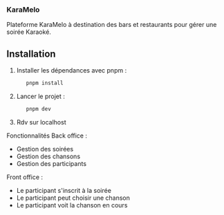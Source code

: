 ### KaraMelo

Plateforme KaraMelo à destination des bars et restaurants pour gérer une soirée Karaoké.

## Installation

1. Installer les dépendances avec pnpm :
   ```bash
      pnpm install 
   ```
2. Lancer le projet :
   ```bash
      pnpm dev
   ```
3. Rdv sur localhost

Fonctionnalités Back office :
- Gestion des soirées
- Gestion des chansons
- Gestion des participants

Front office :
- Le participant s'inscrit à la soirée
- Le participant peut choisir une chanson
- Le participant voit la chanson en cours